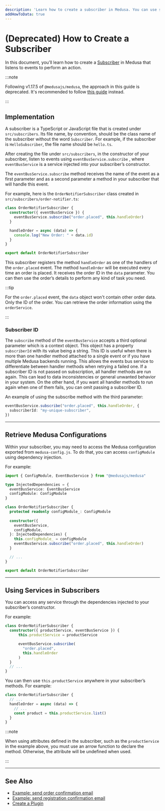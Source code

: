 ```yaml
---
description: 'Learn how to create a subscriber in Medusa. You can use subscribers to implement functionalities like sending an order confirmation email.'
addHowToData: true
---
```


# (Deprecated) How to Create a Subscriber

In this document, you’ll learn how to create a [Subscriber](./subscribers.mdx) in Medusa that listens to events to perform an action.

:::note

Following v1.17.5 of `@medusajs/medusa`, the approach in this guide is deprecated. It's recommended to follow [this guide](./create-subscriber.md) instead.

:::

## Implementation

A subscriber is a TypeScript or JavaScript file that is created under `src/subscribers`. Its file name, by convention, should be the class name of the subscriber without the word `Subscriber`. For example, if the subscriber is `HelloSubscriber`, the file name should be `hello.ts`.

After creating the file under `src/subscribers`, in the constructor of your subscriber, listen to events using `eventBusService.subscribe` , where `eventBusService` is a service injected into your subscriber’s constructor.

The `eventBusService.subscribe` method receives the name of the event as a first parameter and as a second parameter a method in your subscriber that will handle this event.

For example, here is the `OrderNotifierSubscriber` class created in `src/subscribers/order-notifier.ts`:

```ts title=src/subscribers/order-notifier.ts
class OrderNotifierSubscriber {
  constructor({ eventBusService }) {
    eventBusService.subscribe("order.placed", this.handleOrder)
  }

  handleOrder = async (data) => {
    console.log("New Order: " + data.id)
  }
}

export default OrderNotifierSubscriber
```

This subscriber registers the method `handleOrder` as one of the handlers of the `order.placed` event. The method `handleOrder` will be executed every time an order is placed. It receives the order ID in the `data` parameter. You can then use the order’s details to perform any kind of task you need.

:::tip

For the `order.placed` event, the `data` object won't contain other order data. Only the ID of the order. You can retrieve the order information using the `orderService`.

:::

### Subscriber ID

The `subscribe` method of the `eventBusService` accepts a third optional parameter which is a context object. This object has a property `subscriberId` with its value being a string. This ID is useful when there is more than one handler method attached to a single event or if you have multiple Medusa backends running. This allows the events bus service to differentiate between handler methods when retrying a failed one.
If a subscriber ID is not passed on subscription, all handler methods are run again. This can lead to data inconsistencies or general unwanted behavior in your system. On the other hand, if you want all handler methods to run again when one of them fails, you can omit passing a subscriber ID.

An example of using the subscribe method with the third parameter:

```ts
eventBusService.subscribe("order.placed", this.handleOrder, {
  subscriberId: "my-unique-subscriber",
})
```

---

## Retrieve Medusa Configurations

Within your subscriber, you may need to access the Medusa configuration exported from `medusa-config.js`. To do that, you can access `configModule` using dependency injection.

For example:

```ts
import { ConfigModule, EventBusService } from "@medusajs/medusa"

type InjectedDependencies = {
  eventBusService: EventBusService
  configModule: ConfigModule
}

class OrderNotifierSubscriber {
  protected readonly configModule_: ConfigModule
  
  constructor({
    eventBusService,
    configModule,
  }: InjectedDependencies) {
    this.configModule_ = configModule
    eventBusService.subscribe("order.placed", this.handleOrder)
  }

  // ...
}

export default OrderNotifierSubscriber
```

---

## Using Services in Subscribers

You can access any service through the dependencies injected to your subscriber’s constructor.

For example:

```ts title=src/subscribers/order-notifier.ts
class OrderNotifierSubscriber {
  constructor({ productService, eventBusService }) {
      this.productService = productService

      eventBusService.subscribe(
        "order.placed", 
        this.handleOrder
      )
  }
  // ...
}
```

You can then use `this.productService` anywhere in your subscriber’s methods. For example:

```ts title=src/subscribers/order-notifier.ts
class OrderNotifierSubscriber {
  // ...
  handleOrder = async (data) => {
    // ...
    const product = this.productService.list()
  }
}
```

:::note

When using attributes defined in the subscriber, such as the `productService` in the example above, you must use an arrow function to declare the method. Otherwise, the attribute will be undefined when used.

:::

---

## See Also

- [Example: send order confirmation email](../../modules/orders/backend/send-order-confirmation.md)
- [Example: send registration confirmation email](../../modules/customers/backend/send-confirmation.md)
- [Create a Plugin](../plugins/create.mdx)